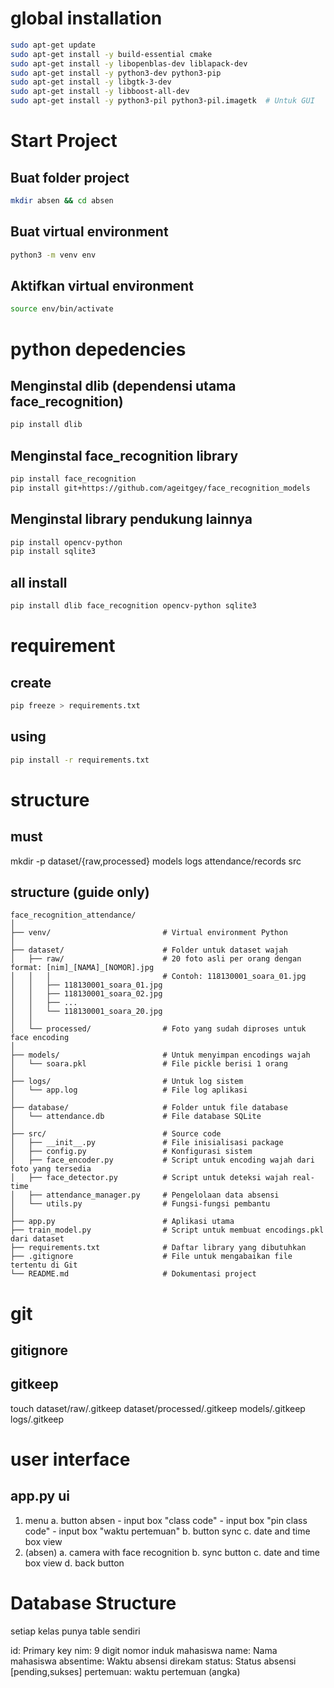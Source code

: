 # global installation
```bash
sudo apt-get update
sudo apt-get install -y build-essential cmake
sudo apt-get install -y libopenblas-dev liblapack-dev
sudo apt-get install -y python3-dev python3-pip
sudo apt-get install -y libgtk-3-dev
sudo apt-get install -y libboost-all-dev
sudo apt-get install -y python3-pil python3-pil.imagetk  # Untuk GUI

```

# Start Project

## Buat folder project
```bash
mkdir absen && cd absen
```


## Buat virtual environment
```bash
python3 -m venv env
```

## Aktifkan virtual environment
```bash
source env/bin/activate
```

# python depedencies

## Menginstal dlib (dependensi utama face_recognition)
```bash
pip install dlib
```


## Menginstal face_recognition library
```bash
pip install face_recognition
pip install git+https://github.com/ageitgey/face_recognition_models
```

## Menginstal library pendukung lainnya
```bash
pip install opencv-python
pip install sqlite3
```
## all install
```bash
pip install dlib face_recognition opencv-python sqlite3
```
# requirement
## create
```bash
pip freeze > requirements.txt
```
## using
```bash
pip install -r requirements.txt
```

# structure

## must
mkdir -p dataset/{raw,processed} models logs attendance/records src

## structure (guide only)

```
face_recognition_attendance/
│
├── venv/                         # Virtual environment Python
│
├── dataset/                      # Folder untuk dataset wajah
│   ├── raw/                      # 20 foto asli per orang dengan format: [nim]_[NAMA]_[NOMOR].jpg
│   │   │                         # Contoh: 118130001_soara_01.jpg
│   │   ├── 118130001_soara_01.jpg
│   │   ├── 118130001_soara_02.jpg
│   │   ├── ...
│   │   └── 118130001_soara_20.jpg
│   │
│   └── processed/                # Foto yang sudah diproses untuk face encoding
│
├── models/                       # Untuk menyimpan encodings wajah
│   └── soara.pkl                 # File pickle berisi 1 orang
│
├── logs/                         # Untuk log sistem
│   └── app.log                   # File log aplikasi
│
├── database/                     # Folder untuk file database
│   └── attendance.db             # File database SQLite
│
├── src/                          # Source code
│   ├── __init__.py               # File inisialisasi package
│   ├── config.py                 # Konfigurasi sistem
│   ├── face_encoder.py           # Script untuk encoding wajah dari foto yang tersedia
│   ├── face_detector.py          # Script untuk deteksi wajah real-time
│   ├── attendance_manager.py     # Pengelolaan data absensi
│   └── utils.py                  # Fungsi-fungsi pembantu
│
├── app.py                        # Aplikasi utama
├── train_model.py                # Script untuk membuat encodings.pkl dari dataset
├── requirements.txt              # Daftar library yang dibutuhkan
├── .gitignore                    # File untuk mengabaikan file tertentu di Git
└── README.md                     # Dokumentasi project
```

# git

## gitignore
## gitkeep
touch dataset/raw/.gitkeep dataset/processed/.gitkeep models/.gitkeep logs/.gitkeep


# user interface

## app.py ui

1. menu
    a. button absen
        - input box "class code"
        - input box "pin class code"
        - input box "waktu pertemuan"
    b. button sync
    c. date and  time box view
2. (absen)
    a. camera with face recognition
    b. sync button
    c. date and time box view
    d. back button


# Database Structure
setiap kelas punya table sendiri

id: Primary key
nim: 9 digit nomor induk mahasiswa
name: Nama mahasiswa
absentime: Waktu absensi direkam
status: Status absensi [pending,sukses]
pertemuan: waktu pertemuan (angka)